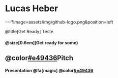 # Lucas Heber

---?image=assets/img/github-logo.png&position=left

@title[Get Ready]
Teste
#### @size[0.6em](Get ready for some)

## @color[#e49436](Git)Pitch
#### Presentation @fa[magic] @color[#e49436](Magic)
